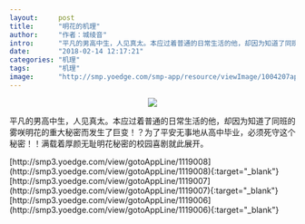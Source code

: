 ```yaml
---
layout:     post
title:      "明花的机理"
author:     "作者：城绫音"
intro:      "平凡的男高中生，人见真太。本应过着普通的日常生活的他，却因为知道了同班的雾咲明花的重大秘密而发生了巨变！？为了平安无事地从高中毕业，必须死守这个秘密！！满载着厚颜无耻明花秘密的校园喜剧就此展开。"
date:       "2018-02-14 12:17:21"
categories: "机理"
tags:       "机理"
image:      "http://smp.yoedge.com/smp-app/resource/viewImage/1004207appline.png"
---
```

<div style="text-align: center">
<p><img src="http://smp.yoedge.com/smp-app/resource/viewImage/1004207appline.png"/></p>
</div>
<p class="post-meta">
<span>平凡的男高中生，人见真太。本应过着普通的日常生活的他，却因为知道了同班的雾咲明花的重大秘密而发生了巨变！？为了平安无事地从高中毕业，必须死守这个秘密！！满载着厚颜无耻明花秘密的校园喜剧就此展开。</span>
</p>
[http://smp3.yoedge.com/view/gotoAppLine/1119008](http://smp3.yoedge.com/view/gotoAppLine/1119008){:target="_blank"}
[http://smp3.yoedge.com/view/gotoAppLine/1119007](http://smp3.yoedge.com/view/gotoAppLine/1119007){:target="_blank"}
[http://smp3.yoedge.com/view/gotoAppLine/1119006](http://smp3.yoedge.com/view/gotoAppLine/1119006){:target="_blank"}


